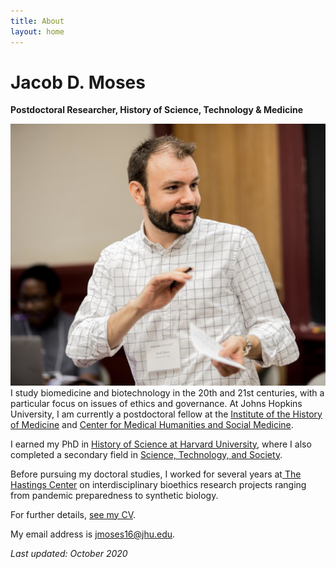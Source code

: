 ```yaml
---
title: About
layout: home
---
```

# Jacob D. Moses  
**Postdoctoral Researcher, History of Science, Technology & Medicine**

![Photo of Jacob Moses leading a session at a teaching and learning conference at Harvard University.][image-1]I study biomedicine and biotechnology in the 20th and 21st centuries, with a particular focus on issues of ethics and governance. At Johns Hopkins University, I am currently a postdoctoral fellow at the [Institute of the History of Medicine][1] and [Center for Medical Humanities and Social Medicine][2]. 

I earned my PhD in [History of Science at Harvard University][3], where I also completed a secondary field in [Science, Technology, and Society][4]. 

Before pursuing my doctoral studies, I worked for several years at[ The Hastings Center][5] on interdisciplinary bioethics research projects ranging from pandemic preparedness to synthetic biology.

For further details, [see my CV][6].

My email address is [jmoses16@jhu.edu][7].

_Last updated: October 2020_

[1]:	https://hopkinshistoryofmedicine.org
[2]:	https://hopkinsmedicalhumanities.org
[3]:	https://histsci.fas.harvard.edu
[4]:	http://sts.hks.harvard.edu
[5]:	https://www.thehastingscenter.org
[6]:	/cv/ "Curriculum Vitae"
[7]:	mailto:jmoses16@jhu.edu

[image-1]:	/assets/img/jacob-moses-2017.jpg